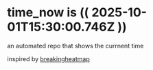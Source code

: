 # time_now is (( 2025-10-01T15:30:00.746Z ))

an automated repo that shows the currnent time

inspired by [breakingheatmap](https://github.com/breakingheatmap/breakingheatmap)